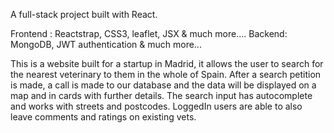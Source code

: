 A full-stack project built with React.

Frontend : Reactstrap, CSS3, leaflet, JSX & much more....
Backend: MongoDB, JWT authentication & much more...

This is a website built for a startup in Madrid, it allows the user to search for the nearest veterinary to them in the whole of Spain.
After a search petition is made, a call is made to our database and the data will be displayed on a map and in cards with further details. 
The search input has autocomplete and works with streets and postcodes. 
LoggedIn users are able to also leave comments and ratings on existing vets. 
